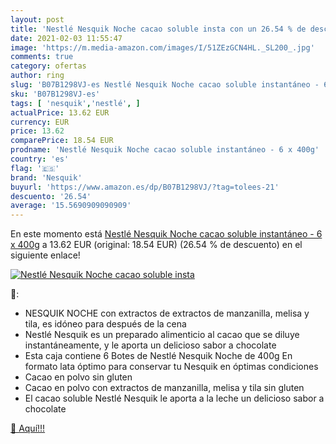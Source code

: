 ```yaml
---
layout: post
title: 'Nestlé Nesquik Noche cacao soluble insta con un 26.54 % de descuento'
date: 2021-02-03 11:55:47
image: 'https://m.media-amazon.com/images/I/51ZEzGCN4HL._SL200_.jpg'
comments: true
category: ofertas
author: ring
slug: 'B07B1298VJ-es Nestlé Nesquik Noche cacao soluble instantáneo - 6 x 400g'
sku: 'B07B1298VJ-es'
tags: [ 'nesquik','nestlé', ]
actualPrice: 13.62 EUR
currency: EUR
price: 13.62
comparePrice: 18.54 EUR
prodname: 'Nestlé Nesquik Noche cacao soluble instantáneo - 6 x 400g'
country: 'es'
flag: '🇪🇸'
brand: 'Nesquik'
buyurl: 'https://www.amazon.es/dp/B07B1298VJ/?tag=tolees-21'
descuento: '26.54'
average: '15.5690909090909'
---
```


En este momento está [Nestlé Nesquik Noche cacao soluble instantáneo - 6 x 400g](https://www.amazon.es/dp/B07B1298VJ/?tag=tolees-21) a 13.62 EUR (original: 18.54 EUR) (26.54 %  de descuento) en el siguiente enlace!

[![Nestlé Nesquik Noche cacao soluble insta](https://m.media-amazon.com/images/I/51ZEzGCN4HL._SL200_.jpg)](https://www.amazon.es/dp/B07B1298VJ/?tag=tolees-21)

🔎:

- NESQUIK NOCHE con extractos de extractos de manzanilla, melisa y tila, es idóneo para después de la cena
- Nestlé Nesquik es un preparado alimenticio al cacao que se diluye instantáneamente, y le aporta un delicioso sabor a chocolate
- Esta caja contiene 6 Botes de Nestlé Nesquik Noche de 400g En formato lata óptimo para conservar tu Nesquik en óptimas condiciones
- Cacao en polvo sin gluten
- Cacao en polvo con extractos de manzanilla, melisa y tila sin gluten
- El cacao soluble Nestlé Nesquik le aporta a la leche un delicioso sabor a chocolate

[🛒 Aquí!!!](https://www.amazon.es/dp/B07B1298VJ/?tag=tolees-21)
